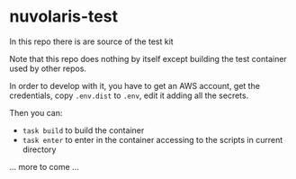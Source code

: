 # nuvolaris-test

In this repo there is are source of the test kit

Note that this repo does nothing by itself except building the test container used by other repos.

In order to develop with it, you have to get an AWS account, get the credentials, copy `.env.dist` to `.env`, edit it adding all the secrets.

Then you can:

- `task build` to build the container
- `task enter` to enter in the container accessing to the scripts in current directory

... more to come ...
